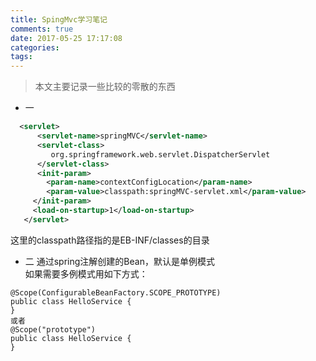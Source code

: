 ```yaml
---
title: SpingMvc学习笔记
comments: true
date: 2017-05-25 17:17:08
categories:
tags:
---
```



>本文主要记录一些比较的零散的东西

+ 一
```xml
  <servlet>
      <servlet-name>springMVC</servlet-name>
      <servlet-class>
         org.springframework.web.servlet.DispatcherServlet
      </servlet-class>
      <init-param>
     	<param-name>contextConfigLocation</param-name>
     	<param-value>classpath:springMVC-servlet.xml</param-value>
     </init-param>
     <load-on-startup>1</load-on-startup>
   </servlet>

```
这里的classpath路径指的是EB-INF/classes的目录

+ 二
通过spring注解创建的Bean，默认是单例模式  
如果需要多例模式用如下方式：  

```
@Scope(ConfigurableBeanFactory.SCOPE_PROTOTYPE)
public class HelloService {
}
或者
@Scope("prototype")
public class HelloService {
}
```
